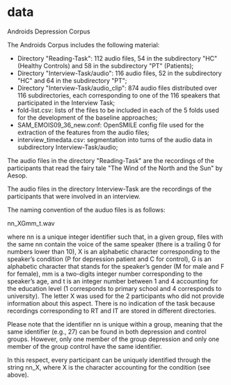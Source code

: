 # data
Androids Depression Corpus

The Androids Corpus includes the following material:

- Directory "Reading-Task": 112 audio files, 54 in the subdirectory "HC" (Healthy Controls) and 58 in the subdirectory "PT" (Patients);
- Directory "Interview-Task/audio": 116 audio files, 52 in the subdirectory "HC" and 64 in the subdirectory "PT";
- Directory "Interview-Task/audio_clip": 874 audio files distributed over 116 subdirectories, each corresponding to one of the 116 speakers that participated in the Interview Task;
- fold-list.csv: lists of the files to be included in each of the 5 folds used for the development of the baseline approaches;
- SAM_EMOIS09_36_new.conf: OpenSMILE config file used for the extraction of the features from the audio files;
- interview_timedata.csv: segmentation into turns of the audio data in subdirectory Interview-Task/audio;

The audio files in the directory "Reading-Task" are the recordings of the participants that read the fairy tale "The Wind of the North and the Sun" by Aesop.

The audio files in the directory Interview-Task are the recordings of the participants that were involved in an interview. 

The naming convention of the auduo files is as follows:

nn_XGmm_t.wav

where nn is a unique integer identifier such that, in a given group, files with the same nn contain the voice of the same speaker (there is a trailing 0 for numbers lower than 10), X is an alphabetic character corresponding to the speaker’s condition (P for depression patient and C for control), G is an alphabetic character that stands for the speaker’s gender (M for male and F for female), mm is a two-digits integer number corresponding to the speaker’s age, and t is an integer number between 1 and 4 accounting for the education level (1 corresponds to primary school and 4 corresponds to university). The letter X was used for the 2 participants who did not provide information about this aspect. There is no indication of the task because recordings corresponding to RT and IT are stored in different directories.

Please note that the identifier nn is unique within a group, meaning that the same identifier (e.g., 27) can be found in both depression and control groups. However, only one member of the group depression and only one member of the group control have the same identifier.

In this respect, every participant can be uniquely identified through the string nn_X, where X is the character accounting for the condition (see above).

 
